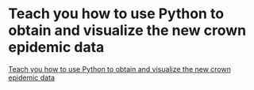# Teach you how to use Python to obtain and visualize the new crown epidemic data
[Teach you how to use Python to obtain and visualize the new crown epidemic data](https://aiwithcloud.com/2022/09/16/teach_you_how_to_use_python_to_obtain_and_visualize_the_new_crown_epidemic_data/)